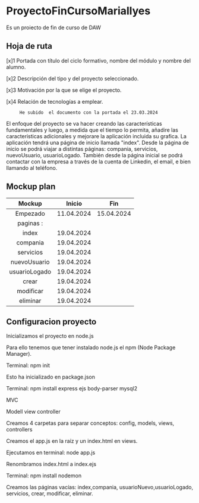 # ProyectoFinCursoMariaIlyes
Es un proiecto de fin de curso de DAW

## Hoja de ruta
[x]1	Portada con título del ciclo formativo, nombre del módulo y nombre del alumno.

        
[x]2	Descripción del tipo y del proyecto seleccionado.


[x]3	Motivación por la que se elige el proyecto.


[x]4	Relación de tecnologías a emplear.


         He subido  el documento con la portada el 23.03.2024

El enfoque del proyecto se va hacer creando las características fundamentales y luego, a medida que el tiempo lo permita, añadire las caracteristicas 
adicionales y mejorare la aplicación incluida su grafica.
  La aplicación tendrá una página de inicio llamada "index". Desde la página de inicio se podrá viajar a distintas páginas:
  compania, servicios, nuevoUsuario, usuarioLogado. También desde la página inicial se podrá contactar con la empresa a través de la cuenta de Linkedin,
  el email, e bien llamando al teléfono.

## Mockup plan
| Mockup  | Inicio  |  Fin   |
| :-----: | :-----: | :-----:|
| Empezado| 11.04.2024 | 15.04.2024 |
| paginas :                |
| index       |  19.04.2024||
| compania        | 19.04.2024||
| servicios       | 19.04.2024||
| nuevoUsuario         | 19.04.2024||
| usuarioLogado       | 19.04.2024||
| crear     | 19.04.2024 ||
| modificar    |  19.04.2024 ||
| eliminar    |   19.04.2024 ||

## Configuracion proyecto
Inicializamos el proyecto en node.js

Para ello tenemos que tener instalado node.js  el npm (Node Package Manager).

Terminal: npm init

Esto ha inicializado en package.json

Terminal: npm install express ejs body-parser mysql2

MVC

Modell view controller

Creamos 4 carpetas para separar conceptos:
config, models, views, controllers

Creamos el app.js en la raíz y un index.html en views.

Ejecutamos en terminal: node app.js

Renombramos index.html a index.ejs

Terminal: npm install nodemon

Creamos las páginas vacías: index,compania, usuarioNuevo,usuarioLogado, servicios, crear, modificar, eliminar. 
 


